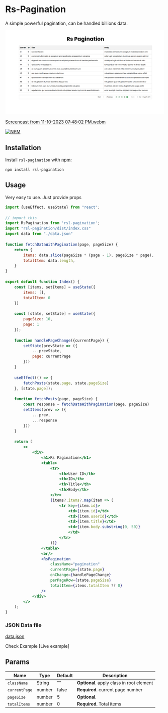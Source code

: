 # Rs-Pagination

A simple powerful pagination, can be handled billions data.

![Screenshot from 2023-11-10 19-48-31.png](public%2FScreenshot%20from%202023-11-10%2019-48-31.png)

[Screencast from 11-10-2023 07:48:02 PM.webm](public%2FScreencast%20from%2011-10-2023%2007%3A48%3A02%20PM.webm)

[![NPM](https://nodei.co/npm/rsl-pagination.png?downloads=true)](https://nodei.co/npm/rsl-pagination/)

## Installation

Install `rsl-pagination` with [npm](https://www.npmjs.com/):

```
npm install rsl-pagination
```

## Usage

Very easy to use. Just provide props

```jsx
import {useEffect, useState} from "react";

// import this
import RsPagination from 'rsl-pagination';
import "rsl-pagination/dist/index.css"
import data from "./data.json"

function fetchDataWithPagination(page, pageSize) {
    return {
        items: data.slice(pageSize * (page - 1), pageSize * page),
        totalItem: data.length,
    }
}

export default function Index() {
    const [items, setItems] = useState({
        items: [],
        totalItem: 0
    })

    const [state, setState] = useState({
        pageSize: 10,
        page: 1
    });

    function handlePageChange({currentPage}) {
        setState(prevState => ({
            ...prevState,
            page: currentPage
        }))
    }

    useEffect(() => {
        fetchPosts(state.page, state.pageSize)
    }, [state.page]);

    function fetchPosts(page, pageSize) {
        const response = fetchDataWithPagination(page, pageSize)
        setItems(prev => ({
            ...prev,
            ...response
        }))
    }

    return (
        <>
            <div>
                <h1>Rs Pagination</h1>
                <table>
                    <tr>
                        <th>User ID</th>
                        <th>ID</th>
                        <th>Title</th>
                        <th>Body</th>
                    </tr>
                    {items?.items?.map(item => (
                        <tr key={item.id}>
                            <td>{item.id}</td>
                            <td>{item.userId}</td>
                            <td>{item.title}</td>
                            <td>{item.body.substring(0, 50)}
                            </td>
                        </tr>
                    ))}
                </table>
                <br/>
                <RsPagination
                    className="pagination"
                    currentPage={state.page}
                    onChange={handlePageChange}
                    perPageRow={state.pageSize}
                    totalItem={items.totalItem ?? 0}
                />
            </div>
        </>
    );
}
```
### JSON Data file
[data.json](https://raw.githubusercontent.com/rasel-mahmud-dev/rsl-pagination/main/example/src/data.json)

Check Example [Live example]

## Params

| Name          | Type   | Default | Description                                |
|---------------|--------|---------|--------------------------------------------|
| `className`   | String | ""      | **Optional.** apply class in  root element |
| `currentPage` | number | false   | **Required.** current page number          |
| `pageSize`    | number | 5       | **Optional.**                              |
| `totalItems`  | number | 0       | **Required.**  Total items                 |

